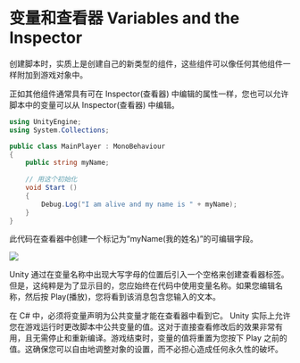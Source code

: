 # 变量和查看器 Variables and the Inspector

创建脚本时，实质上是创建自己的新类型的组件，这些组件可以像任何其他组件一样附加到游戏对象中。

正如其他组件通常具有可在 Inspector(查看器) 中编辑的属性一样，您也可以允许脚本中的变量可以从 Inspector(查看器) 中编辑。

```csharp
using UnityEngine;
using System.Collections;

public class MainPlayer : MonoBehaviour 
{
    public string myName;
    
    // 用这个初始化
    void Start () 
    {
        Debug.Log("I am alive and my name is " + myName);
    }
}
```

此代码在查看器中创建一个标记为“myName(我的姓名)”的可编辑字段。

![](https://docs.unity3d.com/uploads/Main/EditingVarInspector.png)
 
Unity 通过在变量名称中出现大写字母的位置后引入一个空格来创建查看器标签。但是，这纯粹是为了显示目的，您应始终在代码中使用变量名称。如果您编辑名称，然后按 Play(播放)，您将看到该消息包含您输入的文本。
 
在 C# 中，必须将变量声明为公共变量才能在查看器中看到它。
Unity 实际上允许您在游戏运行时更改脚本中公共变量的值。这对于直接查看修改后的效果非常有用，且无需停止和重新编译。游戏结束时，变量的值将重置为您按下 Play 之前的值。这确保您可以自由地调整对象的设置，而不必担心造成任何永久性的破坏。
